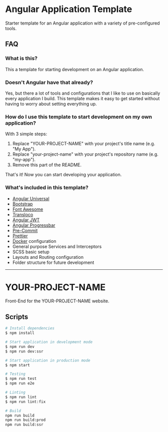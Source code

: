 <!--- Start of repository README -->
# Angular Application Template

Starter template for an Angular application with a variety of pre-configured tools. 

## FAQ

### What is this?

This a template for starting development on an Angular application.

### Doesn't Angular have that already?

Yes, but there a lot of tools and configurations that I like to use on basically every application I build.
This template makes it easy to get started without having to worry about setting everything up.

### How do I use this template to start development on my own application?

With 3 simple steps:

1. Replace "YOUR-PROJECT-NAME" with your project's title name (e.g. "My App").
2. Replace "your-project-name" with your project's repository name (e.g. "my-app").
3. Remove this part of the README.

That's it! Now you can start developing your application.

### What's included in this template?

- [Angular Universal](https://github.com/angular/universal)
- [Bootstrap](https://github.com/twbs/bootstrap)
- [Font Awesome](https://github.com/FortAwesome/Font-Awesome)
- [Transloco](https://github.com/ngneat/transloco)
- [Angular JWT](https://github.com/auth0/angular2-jwt)
- [Angular Progressbar](https://github.com/MurhafSousli/ngx-progressbar)
- [Pre-Commit](https://github.com/observing/pre-commit)
- [Prettier](https://github.com/prettier/prettier)
- [Docker](https://www.docker.com) configuration
- General purpose Services and Interceptors
- SCSS basic setup
- Layouts and Routing configuration
- Folder structure for future development
<!--- End of repository README -->

---

# YOUR-PROJECT-NAME

Front-End for the YOUR-PROJECT-NAME website.

## Scripts

``` bash
# Install dependencies
$ npm install

# Start application in development mode
$ npm run dev
$ npm run dev:ssr

# Start application in production mode
$ npm start

# Testing
$ npm run test
$ npm run e2e

# Linting
$ npm run lint
$ npm run lint:fix

# Build
npm run build
npm run build:prod
npm run build:ssr
```
